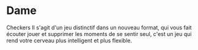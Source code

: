 # Dame
Checkers Il s'agit d'un jeu distinctif dans un nouveau format, qui vous fait écouter jouer et supprimer les moments de se sentir seul, c'est un jeu qui rend votre cerveau plus intelligent et plus flexible.
